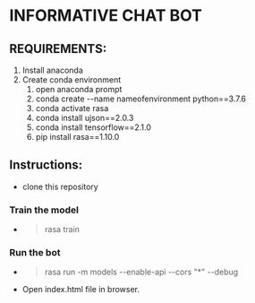 # INFORMATIVE CHAT BOT

## REQUIREMENTS:
1. Install anaconda 
2. Create conda environment 
   1. open anaconda prompt 
   2. conda create --name nameofenvironment python==3.7.6
   3. conda activate rasa
   4. conda install ujson==2.0.3
   5. conda install tensorflow==2.1.0
   6. pip install rasa==1.10.0
   
## Instructions:

- clone this repository

### Train the model
- > rasa train

### Run the bot 
- > rasa run -m models --enable-api --cors "*" --debug


 - Open index.html file in browser.